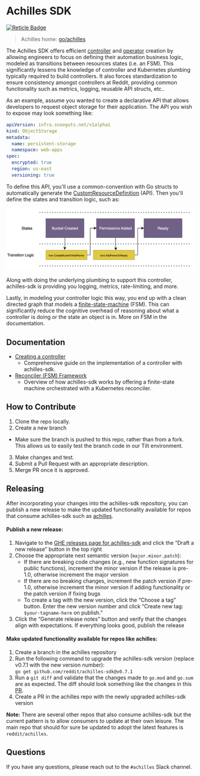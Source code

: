 # Achilles SDK
[![Reticle Badge](https://reticle.snooguts.net/api/reticle_badge?repo_name=reddit/achilles-sdk)](https://reticle.snooguts.net/repos/reddit/achilles-sdk)

> Achilles home: [go/achilles](https://go.snooguts.net/achilles)

The Achilles SDK offers efficient
[controller](https://kubernetes.io/docs/concepts/architecture/controller/) and
[operator](https://kubernetes.io/docs/concepts/extend-kubernetes/operator/)
creation by allowing engineers to focus on defining their automation business logic, modeled as transitions between resources states (i.e. an FSM). This
significantly lessens the knowledge of controller and Kubernetes plumbing
typically required to build controllers. It also forces standardization to
ensure consistency amongst controllers at Reddit, providing common functionality
such as metrics, logging, reusable API structs, etc..

As an example, assume you wanted to create a declarative API that allows
developers to request object storage for their application. The API you wish to
expose may look something like:

```yaml
apiVersion: infra.snooguts.net/v1alpha1
kind: ObjectStorage
metadata:
  name: persistent-storage
  namespace: web-apps
spec:
  encrypted: true
  region: us-east
  versioning: true
```

To define this API, you'll use a common-convention with Go structs to
automatically generate the
[CustomResourceDefinition](https://kubernetes.io/docs/concepts/extend-kubernetes/api-extension/custom-resources/#:~:text=The%20CustomResourceDefinition%20API%20resource%20allows,storage%20of%20your%20custom%20resource.)
(API). Then you'll define the states and transition logic, such as:

![FSM Flow](docs/imgs/fsm-flow.png)

Along with doing the underlying plumbing to support this controller,
achilles-sdk is providing you logging, metrics, rate-limiting, and
more.

Lastly, in modeling your controller logic this way, you end up with a clean
directed graph that models a
[finite-state-machine](https://en.wikipedia.org/wiki/Finite-state_machine)
(FSM). This can significantly reduce the cognitive overhead of reasoning about
what a controller is doing or the state an object is in. More on FSM in the
documentation.

## Documentation

* [Creating a controller](https://pages.github.snooguts.net/reddit/achilles-docs/dev/sdk/tutorial/)
    * Comprehensive guide on the implementation of a controller with
      achilles-sdk.
* [Reconciler (FSM) Framework](docs/README.md)
    * Overview of how achilles-sdk works by offering a finite-state machine
      orchestrated with a Kubernetes reconciler.

## How to Contribute
1. Clone the repo locally.
2. Create a new branch
  - Make sure the branch is pushed to this repo, rather than from a fork. This allows us to easily test the branch code in our Tilt environment.
3. Make changes and test.
4. Submit a Pull Request with an appropriate description.
5. Merge PR once it is approved.

## Releasing
After incorporating your changes into the achilles-sdk repository, you can publish a new release to make the updated functionality available for repos that consume achilles-sdk such as [achilles](https://github.snooguts.net/reddit/achilles).

#### Publish a new release:
1. Navigate to the [GHE releases page for achilles-sdk](https://github.com/reddit/achilles-sdk/releases) and click the “Draft a new release” button in the top right
2. Choose the appropriate next semantic version (`major.minor.patch`):
   - If there are breaking code changes (e.g., new function signatures for public functions), increment the minor version if the release is pre-1.0, otherwise increment the major version
   - If there are no breaking changes, increment the patch version if pre-1.0, otherwise increment the minor version if adding functionality or the patch version if fixing bugs
   - To create a tag with the new version, click the “Choose a tag” button. Enter the new version number and click “Create new tag: `$your-tagname-here` on publish.”
3. Click the “Generate release notes” button and verify that the changes align with expectations. If everything looks good, publish the release

#### Make updated functionality available for repos like achilles:
1. Create a branch in the achilles repository
2. Run the following command to upgrade the achilles-sdk version (replace v0.7.1 with the new version number):  
   `go get github.com/reddit/achilles-sdk@v0.7.1`
3. Run a `git diff` and validate that the changes made to `go.mod` and `go.sum` are as expected. The diff should look something like the changes in this [PR](https://github.snooguts.net/reddit/achilles/pull/1135/files).
4. Create a PR in the achilles repo with the newly upgraded achilles-sdk version

<b>Note:</b> There are several other repos that also consume achilles-sdk but the current pattern is to allow consumers to update at their own leisure. The main repo that should for sure be updated to adopt the latest features is `reddit/achilles`.

## Questions

If you have any questions, please reach out to the `#achilles` Slack channel.
